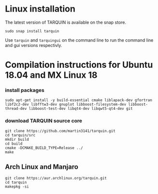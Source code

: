 # Linux installation

The latest version of TARQUIN is available on the snap store.

```
sudo snap install tarquin
```

Use `tarquin` and `tarquingui` on the command line to run the command line and gui versions respectivly.

# Compilation instructions for Ubuntu 18.04 and MX Linux 18

### install packages
```
sudo apt-get install -y build-essential cmake liblapack-dev gfortran libf2c2-dev libfftw3-dev gnuplot libboost-filesystem-dev libboost-thread-dev libboost-test-dev libqt4-dev libqwt5-qt4-dev git
```

### download TARQUIN source core
```
git clone https://github.com/martin3141/tarquin.git
cd tarquin/src
mkdir build
cd build
cmake -DCMAKE_BUILD_TYPE=Release ../ 
make
```

## Arch Linux and Manjaro
```
git clone https://aur.archlinux.org/tarquin.git
cd tarquin
makepkg -si
```
